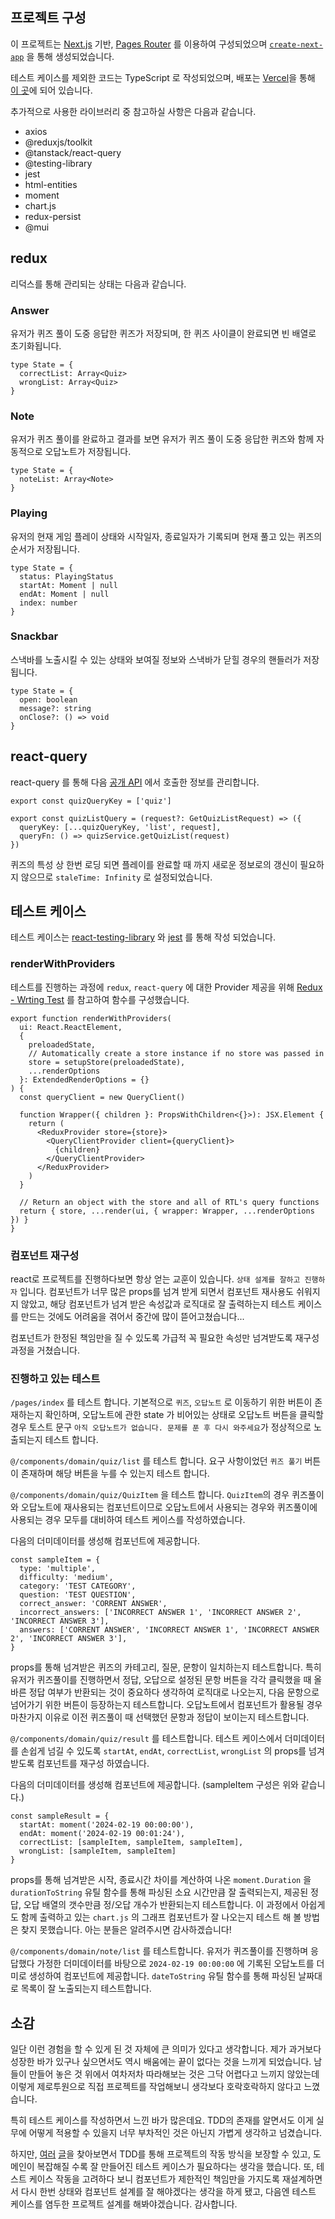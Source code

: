 ## 프로젝트 구성

이 프로젝트는 [Next.js](https://nextjs.org/) 기반, [Pages Router](https://nextjs.org/docs/pages) 를 이용하여 구성되었으며 [`create-next-app`](https://github.com/vercel/next.js/tree/canary/packages/create-next-app) 을 통해 생성되었습니다. 

테스트 케이스를 제외한 코드는 TypeScript 로 작성되었으며, 배포는 [Vercel](https://vercel.com)을 통해 [이 곳](https://react-quiz-rose.vercel.app)에 되어 있습니다.

추가적으로 사용한 라이브러리 중 참고하실 사항은 다음과 같습니다.

* axios
* @reduxjs/toolkit
* @tanstack/react-query
* @testing-library
* jest
* html-entities
* moment
* chart.js
* redux-persist
* @mui

## redux

리덕스를 통해 관리되는 상태는 다음과 같습니다.
### Answer
유저가 퀴즈 풀이 도중 응답한 퀴즈가 저장되며, 한 퀴즈 사이클이 완료되면 빈 배열로 초기화됩니다.
```
type State = {
  correctList: Array<Quiz>
  wrongList: Array<Quiz>
}
```
### Note
유저가 퀴즈 풀이를 완료하고 결과를 보면 유저가 퀴즈 풀이 도중 응답한 퀴즈와 함께 자동적으로 오답노트가 저장됩니다.
```
type State = {
  noteList: Array<Note>
}
```
### Playing
유저의 현재 게임 플레이 상태와 시작일자, 종료일자가 기록되며 현재 풀고 있는 퀴즈의 순서가 저장됩니다.
```
type State = {
  status: PlayingStatus
  startAt: Moment | null
  endAt: Moment | null
  index: number
}
```
### Snackbar
스낵바를 노출시킬 수 있는 상태와 보여질 정보와 스낵바가 닫힐 경우의 핸들러가 저장됩니다. 
```
type State = {
  open: boolean
  message?: string
  onClose?: () => void
}
```

## react-query
react-query 를 통해 다음 [공개 API](https://opentdb.com/api_config.php) 에서 호출한 정보를 관리합니다.

```
export const quizQueryKey = ['quiz']

export const quizListQuery = (request?: GetQuizListRequest) => ({
  queryKey: [...quizQueryKey, 'list', request],
  queryFn: () => quizService.getQuizList(request)
})
```
퀴즈의 특성 상 한번 로딩 되면 플레이를 완료할 때 까지 새로운 정보로의 갱신이 필요하지 않으므로 `staleTime: Infinity` 로 설정되었습니다.

## 테스트 케이스

테스트 케이스는 [react-testing-library](https://testing-library.com/docs/react-testing-library/intro/) 와 [jest](https://jestjs.io) 를 통해 작성 되었습니다.

### renderWithProviders
테스트를 진행하는 과정에 `redux`, `react-query` 에 대한 Provider 제공을 위해 [Redux - Wrting Test](https://redux.js.org/usage/writing-tests) 를 참고하여 함수를 구성했습니다.

```
export function renderWithProviders(
  ui: React.ReactElement,
  {
    preloadedState,
    // Automatically create a store instance if no store was passed in
    store = setupStore(preloadedState),
    ...renderOptions
  }: ExtendedRenderOptions = {}
) {
  const queryClient = new QueryClient()

  function Wrapper({ children }: PropsWithChildren<{}>): JSX.Element {
    return (
      <ReduxProvider store={store}>
        <QueryClientProvider client={queryClient}>
          {children}
        </QueryClientProvider>
      </ReduxProvider>
    )
  }

  // Return an object with the store and all of RTL's query functions
  return { store, ...render(ui, { wrapper: Wrapper, ...renderOptions }) }
}
```

### 컴포넌트 재구성
react로 프로젝트를 진행하다보면 항상 얻는 교훈이 있습니다. `상태 설계를 잘하고 진행하자` 입니다.
컴포넌트가 너무 많은 props를 넘겨 받게 되면서 컴포넌트 재사용도 쉬워지지 않았고, 해당 컴포넌트가 넘겨 받은 속성값과 로직대로 잘 출력하는지 테스트 케이스를 만드는 것에도 어려움을 겪어서 중간에 많이 뜯어고쳤습니다...

컴포넌트가 한정된 책임만을 질 수 있도록 가급적 꼭 필요한 속성만 넘겨받도록 재구성 과정을 거쳤습니다. 

### 진행하고 있는 테스트
`/pages/index` 를 테스트 합니다. 기본적으로 `퀴즈`, `오답노트` 로 이동하기 위한 버튼이 존재하는지 확인하며, 오답노트에 관한 state 가 비어있는 상태로 오답노트 버튼을 클릭할 경우 토스트 문구 `아직 오답노트가 없습니다. 문제를 푼 후 다시 와주세요`가 정상적으로 노출되는지 테스트 합니다.

`@/components/domain/quiz/list` 를 테스트 합니다. 요구 사항이었던 `퀴즈 풀기` 버튼이 존재하며 해당 버튼을 누를 수 있는지 테스트 합니다.

`@/components/domain/quiz/QuizItem` 을 테스트 합니다. `QuizItem`의 경우 퀴즈풀이와 오답노트에 재사용되는 컴포넌트이므로 오답노트에서 사용되는 경우와 퀴즈풀이에 사용되는 경우 모두를 대비하여 테스트 케이스를 작성하였습니다.

다음의 더미데이터를 생성해 컴포넌트에 제공합니다.
```
const sampleItem = {
  type: 'multiple',
  difficulty: 'medium',
  category: 'TEST CATEGORY',
  question: 'TEST QUESTION',
  correct_answer: 'CORRENT ANSWER',
  incorrect_answers: ['INCORRECT ANSWER 1', 'INCORRECT ANSWER 2', 'INCORRECT ANSWER 3'],
  answers: ['CORRENT ANSWER', 'INCORRECT ANSWER 1', 'INCORRECT ANSWER 2', 'INCORRECT ANSWER 3'],
}
```
props를 통해 넘겨받은 퀴즈의 카테고리, 질문, 문항이 일치하는지 테스트합니다.
특히 유저가 퀴즈풀이를 진행하면서 정답, 오답으로 설정된 문항 버튼을 각각 클릭했을 때 올바른 정답 여부가 반환되는 것이 중요하다 생각하여 로직대로 나오는지, 다음 문항으로 넘어가기 위한 버튼이 등장하는지 테스트합니다.
오답노트에서 컴포넌트가 활용될 경우 마찬가지 이유로 이전 퀴즈풀이 때 선택했던 문항과 정답이 보이는지 테스트합니다.

`@/components/domain/quiz/result` 를 테스트합니다. 테스트 케이스에서 더미데이터를 손쉽게 넘길 수 있도록 `startAt`, `endAt`, `correctList`, `wrongList` 의 props를 넘겨받도록 컴포넌트를 재구성 하였습니다. 

다음의 더미데이터를 생성해 컴포넌트에 제공합니다. (sampleItem 구성은 위와 같습니다.)
```
const sampleResult = {
  startAt: moment('2024-02-19 00:00:00'),
  endAt: moment('2024-02-19 00:01:24'),
  correctList: [sampleItem, sampleItem, sampleItem],
  wrongList: [sampleItem, sampleItem]
}
```
props를 통해 넘겨받은 시작, 종료시간 차이를 계산하여 나온 `moment.Duration` 을 `durationToString` 유틸 함수를 통해 파싱된 소요 시간만큼 잘 출력되는지, 제공된 정답, 오답 배열의 갯수만큼 정/오답 개수가 반환되는지 테스트합니다. 이 과정에서 아쉽게도 함께 출력하고 있는 `chart.js` 의 그래프 컴포넌트가 잘 나오는지 테스트 해 볼 방법은 찾지 못했습니다. 아는 분들은 알려주시면 감사하겠습니다!

`@/components/domain/note/list` 를 테스트합니다. 유저가 퀴즈풀이를 진행하며 응답했다 가정한 더미데이터를 바탕으로 `2024-02-19 00:00:00` 에 기록된 오답노트를 더미로 생성하여 컴포넌트에 제공합니다.
`dateToString` 유틸 함수를 통해 파싱된 날짜대로 목록이 잘 노출되는지 테스트합니다.

## 소감
일단 이런 경험을 할 수 있게 된 것 자체에 큰 의미가 있다고 생각합니다. 제가 과거보다 성장한 바가 있구나 싶으면서도 역시 배움에는 끝이 없다는 것을 느끼게 되었습니다. 남들이 만들어 놓은 것 위에서 여차저차 따라해보는 것은 그닥 어렵다고 느끼지 않았는데 이렇게 제로투원으로 직접 프로젝트를 작업해보니 생각보다 호락호락하지 않다고 느꼈습니다. 


특히 테스트 케이스를 작성하면서 느낀 바가 많은데요. TDD의 존재를 알면서도 이게 실무에 어떻게 적용할 수 있을지 너무 부차적인 것은 아닌지 가볍게 생각하고 넘겼습니다. 

하지만, [여러](https://learn-react-test.vlpt.us/#/) [글](https://techblog.woowahan.com/8942/)을 찾아보면서 TDD를 통해 프로젝트의 작동 방식을 보장할 수 있고, 도메인이 복잡해질 수록 잘 만들어진 테스트 케이스가 필요하다는 생각을 했습니다. 또, 테스트 케이스 작동을 고려하다 보니 컴포넌트가 제한적인 책임만을 가지도록 재설계하면서 다시 한번 상태와 컴포넌트 설계를 잘 해야겠다는 생각을 하게 됐고, 다음엔 테스트 케이스를 염두한 프로젝트 설계를 해봐야겠습니다.
감사합니다.